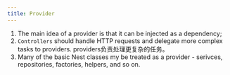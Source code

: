 ```yaml
---
title: Provider
---
```


1. The main idea of a provider is  that it can be injected as a dependency;
2. `Controllers` should handle HTTP requests and delegate more complex tasks to providers.
    providers负责处理更复杂的任务。
3. Many of the basic Nest classes my be treated as a provider - serivces, repositories, factories, helpers, and so on.